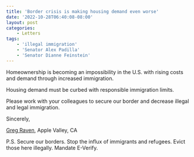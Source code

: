 ```yaml
---
title: 'Border crisis is making housing demand even worse'
date: '2022-10-28T06:40:08-08:00'
layout: post
categories:
    - Letters
tags:
    - 'illegal immigration'
    - 'Senator Alex Padilla'
    - 'Senator Dianne Feinstein'
---
```


Homeownership is becoming an impossibility in the U.S. with rising costs and demand through increased immigration.

Housing demand must be curbed with responsible immigration limits.

Please work with your colleagues to secure our border and decrease illegal and legal immigration.

Sincerely,

[Greg Raven](https://www.gregraven.org/), Apple Valley, CA

P.S. Secure our borders. Stop the influx of immigrants and refugees. Evict those here illegally. Mandate E-Verify.